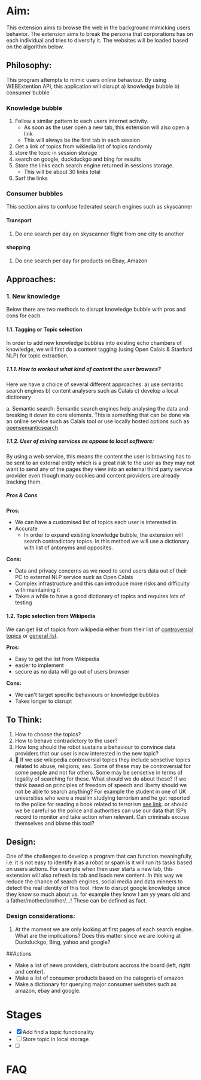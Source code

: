 # Aim:
This extension aims to browse the web in the background mimicking users behavior. The extension aims to break the persona that corporations has on each individual and tries to diversify it. The websites will be loaded based on the algorithm below.
## Philosophy:
This program attempts to mimic users online behaviour. By using WEBExtention API, this application will disrupt a) knowledge bubble b) consumer bubble
### Knowledge bubble
 1. Follow a similar pattern to each users internet activity.
    - As soon as the user open a new tab, this extension will also open a link
    - This will always be the first tab in each session
 2. Get a link of topics from wikiedia list of topics randomly
 3. store the topic in session storage
 4. search on google, duckduckgo and bing for results
 5. Store the links each search engine returned in sessions storage.
    - This will be about 30 links total
 6. Surf the links

 ### Consumer bubbles
 This section aims to confuse federated search engines such as skyscanner
 #### Transport
 1. Do one search per day on skyscanner flight from one city to another
 #### shopping
 1. Do one search per day for products on Ebay, Amazon

## Approaches:
### 1. New knowledge
Below there are two methods to disrupt knowledge bubble with pros and cons for each.
#### 1.1. Tagging or Topic selection
In order to add new knowledge bubbles into existing echo chambers of knowledge, we will first do a content tagging (using Open Calais & Stanford NLP) for topic extraction.
##### 1.1.1. How to workout what kind of content the user browses?
Here we have a choice of several different approaches. a) use semantic search engines b) content analysers such as Calais c) develop a local dictionary

a. Semantic search:
Semantic search engines help analysing the data and breaking it down ito core elements. This is something that can be done via an online service such as Calais tool or use locally hosted options such as [opensemanticsearch](https://www.opensemanticsearch.org/doc/admin/install/desktop_search)


##### 1.1.2. User of mining services as oppose to local software:
By using a web service, this means the content the user is browsing has to be sent to an external entity which is a great risk to the user as they may not want to send any of the pages they view into an external third party service provider even though many cookies and content providers are already tracking them.
##### Pros & Cons
**Pros:**

- We can have a customised list of topics each user is interested in
- Accurate
  - In order to expand existing knowledge bubble, the extension will search contradictory topics. In this method we will use a dictionary with list of antonyms and opposites.

**Cons:**
- Data and privacy concerns as we need to send users data out of their PC to external NLP service suck as Open Calais
- Complex infrastructure and this can introduce more risks and difficulty with maintaining it
- Takes a while to have a good dictionary of topics and requires lots of testing

#### 1.2. Topic selection from Wikipedia
We can get list of topics from wikipedia either from their list of [controversial topics](https://en.wikipedia.org/wiki/Wikipedia:List_of_controversial_issues) or [general list](https://en.wikipedia.org/wiki/Portal:Contents/Lists).

**Pros:**

- Easy to get the list from Wikipedia
- easier to implement
- secure as no data will go out of users browser

**Cons:**
- We can't target specific behaviours or knowledge bubbles
- Takes longer to disrupt  



## To Think:
1. How to choose the topics?
2. How to behave contradictory to the user?
3. How long should the robot sustains a behaviour to convince data providers that our user is now interested in the new topic?
4. &#x1F534; If we use wikipedia controversial topics they include sensetive topics related to abuse, religions, sex. Some of these may be controversial for some people and not for others. Some may be sensetive in terms of legality of searching for these. What should we do about these? If we think based on principles of freedom of speech and liberty should we not be able to search anything? For example the student in one of UK universities who were a muslim studying terrorism and he got reported to the police for reading a book related to terrorism [see link](https://www.theguardian.com/education/2015/sep/24/student-accused-being-terrorist-reading-book-terrorism). or should we be careful so the police and authorities can use our data that ISPs record to monitor and take action when relevant. Can criminals excuse themselves and blame this tool?

## Design:
One of the challenges to develop a program that can function meaningfully, i.e. it is not easy to identify it as a robot or spam is it will run its tasks based on users actions.
For example when then user starts a new tab, this extension will also refresh its tab and loads new content. In this way we reduce the chance of search engines, social media and data minners to detect the real identity of this tool.
How to disrupt google knowledge since they know so much about us. for example they know I am yy years old and a father/mother/brother/...! These can be defined as fact.

### Design considerations:
1. At the moment we are only looking at first pages of each search engine. What are the implications? Does this matter since we are looking at Duckduckgo, Bing, yahoo and google?

##Actions
- Make a list of news providers, distributors accross the board (left, right and center).
- Make a list of consumer products based on the categoris of amazon
- Make a dictionary for querying major consumer websites such as amazon, ebay and google.

# Stages
- [x] Add find a topic functionality
- [ ] Store topic in local storage
- [ ]
# FAQ
